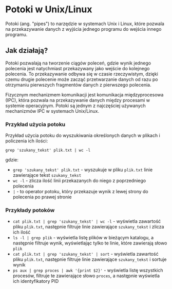 # Potoki w Unix/Linux

Potoki (ang. "pipes") to narzędzie w systemach Unix i Linux, które pozwala na przekazywanie danych
z wyjścia jednego programu do wejścia innego programu.


## Jak działają?

Potoki pozwalają na tworzenie ciągów poleceń, gdzie wynik jednego polecenia jest natychmiast przekazywany
jako wejście do kolejnego polecenia. 
To przekazywanie odbywa się w czasie rzeczywistym, dzięki czemu drugie polecenie może zacząć przetwarzanie danych 
od razu po otrzymaniu pierwszych fragmentów danych z pierwszego polecenia.

Fizycznym mechanizmem komunikacji jest komunikacja międzyprocesowa (IPC), która pozwala na przekazywanie danych między
procesami w systemie operacyjnym. Potoki są jednym z najczęściej używanych mechanizmów IPC w systemach Unix/Linux.


### Przykład użycia potoku

Przykład użycia potoku do wyszukiwania określonych danych w plikach i policzenia ich ilości:

```shell
grep 'szukany_tekst' plik.txt | wc -l
```

gdzie:

- `grep 'szukany_tekst' plik.txt` - wyszukuje w pliku `plik.txt` linie zawierające tekst `szukany_tekst`
- `wc -l` - zlicza ilość linii przekazanych do niego z poprzedniego polecenia
- `|` - to operator potoku, który przekazuje wynik z lewej strony do polecenia po prawej stronie


### Przykłady potoków

- `cat plik.txt | grep 'szukany_tekst' | wc -l` - wyświetla zawartość pliku `plik.txt`, następnie filtruje linie zawierające `szukany_tekst` i zlicza ich ilość
- `ls -l | grep plik` - wyświetla listę plików w bieżącym katalogu, a następnie filtruje wynik, wyświetlając tylko te linie, które zawierają słowo `plik`
- `cat plik.txt | grep 'szukany_tekst' | sort` - wyświetla zawartość pliku `plik.txt`, następnie filtruje linie zawierające `szukany_tekst` i sortuje wynik
- `ps aux | grep proces | awk '{print $2}'` - wyświetla listę wszystkich procesów, filtruje te zawierające słowo `proces`, a następnie wyświetla ich identyfikatory PID

